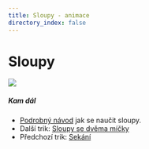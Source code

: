 ```yaml
---
title: Sloupy - animace
directory_index: false
---
```


# Sloupy

![](/animace/img/4-synchronous-columns-asymmetry.gif)

##### Kam dál

- [Podrobný návod](/micky/4/sloupy.html "Podrobný textový návod jak se naučit sloupy.") jak se naučit sloupy.
- Další trik: [Sloupy se dvěma míčky](2-ball-columns-in-one-hand.html "Další trik Sloupy se dvěma míčky")
- Předchozí trik: [Sekání](chops.html "Předchozí trik Sekání")

